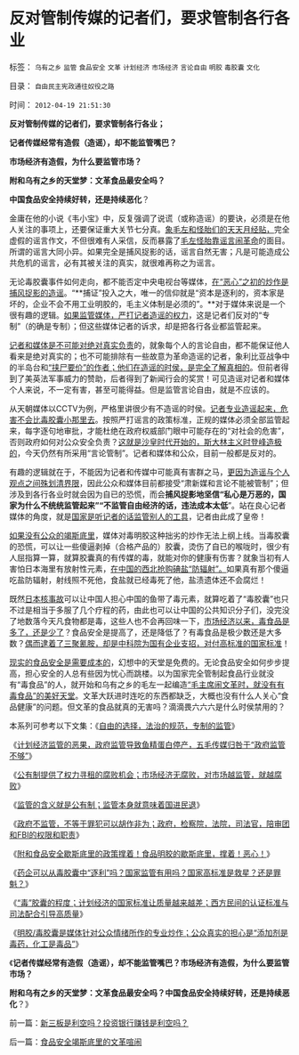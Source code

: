 # 反对管制传媒的记者们，要求管制各行各业

标签： `乌有之乡` `监管` `食品安全` `文革` `计划经济` `市场经济` `言论自由` `明胶` `毒胶囊` `文化` 

目录： `自由民主宪政通往奴役之路`

时间： `2012-04-19 21:51:30`

**反对管制传媒的记者们，要求管制各行各业；**

**记者传媒经常有造假（造谣），却不能监管嘴巴？**

**市场经济有造假，为什么要监管市场？**

**附和乌有之乡的天堂梦：文革食品最安全吗？**

**中国食品安全持续好转，还是持续恶化**？

金庸在他的小说《韦小宝》中，反复强调了说谎（或称造谣）的要诀，必须是在他人关注的事项上，还要保证重大关节七分真。[象毛左和怪胎们的天天月经贴，](../../../2012/2/10/毛左和洋右有根本矛盾吗？.md)完全虚假的谣言作文，不但很难有人采信，反而暴露了[毛左怪胎靠谣言闹革命](../../../2012/4/17/谣言有危害，防范谣言也有代价.md)的面目。所谓的谣言大同小异。如果完全是捕风捉影的话，谣言自然无害；凡是可能造成公共危机的谣言，必有其被关注的真实，就很难再称之为谣言。

无论毒胶囊事件如何走向，都不能否定中央电视台等媒体，[在“恶心”之初的炒作是捕风捉影的造谣](../../../2012/4/10/附和食品安全歇斯底里的民粹，撑着！恶心！.md)。“**捕证”投入之大，唯一的信仰就是“资本是逐利的，资本家是坏的，企业不会不用工业明胶的，毛主义体制是必须的”。**对于媒体来说是一个很有趣的逻辑。[如果监管媒体，严打记者造谣的权力](../../../2009/4/16/社会压力传递和媒体道德明星.md)，这是记者们反对的“专制”（的确是专制）；但这些媒体记者的诉求，却是把各行各业都监管起来。

[记者和媒体是不可能对绝对真实负责](../../../2010/12/9/传媒和记者不负责“绝对真实”;维基解密不可能泄密；.md)的，就象每个人的言论自由，都不能保证他人看来是绝对真实的；也不可能排除有一些故意为革命造谣的记者，象利比亚战争中的半岛台和[“挟尸要价”的作者；他们在造谣的时侯，是完全了解真相的](../../../2010/8/26/刊登无良照《挟尸要价》涉嫌违法犯罪.md)。但前者得到了美英法军事威力的赞助，后者得到了新闻行会的奖赏！可见造谣对记者和媒体个人来说，不一定有害，甚至可能得益。但是监管言论自由，就是不应该的。

从天朝媒体以CCTV为例，严格里讲很少有不造谣的时侯。[记者专业造谣起来，危害不会比毒胶囊小那里去](../../../2011/6/18/食品安全无端恐慌是社会最大危机.md)。按照严打谣言的政策标准，正规的媒体必须全部监管起来，每字逐句地审批，才能杜绝在政府权威部门眼中可能存在的“对社会的危害”，否则政府如何对公众安全负责？[这就是沙皇时代开始的，斯大林主义时登峰造极的](../../../2012/4/17/沙皇俄国的改革折腾了50年.md)，今天仍然有所采用“言论管制”。记者和媒体和公众，目前一般都是反对的。

有趣的逻辑就在于，不能因为记者和传媒中可能真有害群之马，[更因为造谣与个人观点之间殊划清界限](../../../2011/6/26/结论是个体性的，谎言只能针对细节.md)，因此公众和媒体目前都接受“肃新媒和言论不能被管制”；但涉及到各行各业时就会因为自已的恐慌，而会**捕风捉影地坚信“私心是万恶的，国家为什么不统统监管起来”“不监管自由经济的话，违法成本太低**”。站在良心记者媒体的角度，就是[国家是听记者的话监管别人的工具](http://hi.baidu.com/darthchn/blog/item/9beb3ed7568e222206088b05.html)，记者由此成了皇帝！

[如果没有公众的竭斯底里](../../../2011/6/9/极度恐慌：监管让食品越来越不安全.md)，媒体对毒明胶这种拙劣的炒作无法上纲上线。当毒胶囊的恐慌，可以让一些傻逼剥掉（合格产品的）胶囊，烫伤了自已的喉咙时，很少有人屈指算一算，就算胶囊真的有传媒的毒，就能对你的健康有伤害？就象当初有人害怕日本海里有放射性元素，[在中国的西北抢购碘盐“防辐射”。](../../../2011/3/17/日本和利比亚快没戏看了.md)如果真有那个傻逼吃盐防辐射，射线照不死他，食盐就已经毒死了他，盐渍遗体还不会腐烂！

既然[日本核事故](../../../2011/3/15/不要借核泄漏攻击市场经济.md)可以让中国人担心中国的鱼带了毒元素，就算吃着了“毒胶囊”也只不过是相当于多服了几个疗程的药，由此也可以让中国的公共知识分子们，没完没了地数落今天凡食物都是毒，这些人也不会再回味一下，[市场经济以来，毒食品是多了，还是少了](../../../2011/6/10/极度恐慌!水，空气，可口可乐……有毒？.md)？食品安全是提高了，还是降低了？有毒食品是极少数还是大多数？[偶而逮着了三聚氰胺，却是中科院为国有企业支招，对付高标准的国家标准](../../../2011/6/17/食品安全事故是工业事故，三聚氰胺有冤案.md)！

[现实的食品安全是需要成本的](../../../2012/2/13/食品安全不必歇斯底里，造假也需要成本.md)，幻想中的天堂是免费的。无论食品安全如何步步提高，担心安全的人总有些因为忧心而跳楼。以为国家完全管制起食品行业就没有“毒食品”的人，就开始和乌有之乡的毛左一起编造[“毛主席闹文革时，就没有有毒食品”的美好天堂](../../../2012/1/2/愚民三步曲和三层次的愚民：“文过饰非，虚拟正义，以邻为壑”.md)。文革大跃进时连吃的东西都缺乏，大概也没有什么人关心“食品健康”的问题。但文革的食品就真的无害吗？滴滴畏六六六是什么时侯禁用的？

本系列可参考以下文集：《[自由的选择，法治的规范，专制的监管](../../../2011/7/16/自由的选择，法治的规范，专制的监管.md)》

《[计划经济监管的恶果，政府监管导致鱼精蛋白停产，五毛传媒归咎于“政府监管不够”](../../../2011/9/19/鱼精蛋白，监管的恶果,用万能的监管“纠正”.md)》

《[公有制提供了权力寻租的腐败机会；市场经济无腐败，对市场越监管，就越腐败](../../../2011/10/9/300-年率的高利贷小意思！300-的利润小意思！.md)》

《[监管的含义就是公有制；监管本身就意味着国进民退](../../../2012/3/7/监管的含义就是公有制；监管本身就意味着国进民退.md)》

《[政府不监管，不等于罪犯可以胡作非为；政府，检察院，法院，司法官，陪审团和FBI的权限和职责](../../../2012/4/6/政府，检察院，法院，司法官，陪审团和FBI的权限和职责.md)》

《[附和食品安全歇斯底里的政策撑着！食品明胶的歇斯底里，撑着！恶心！](../../../2012/4/10/附和食品安全歇斯底里的民粹，撑着！恶心！.md)》

《[药企可以从毒胶囊中“逐利”吗？国家监管有用吗？国家高标准是救星？还是罪魁？](../../../2012/4/18/药企可以从毒胶囊中“逐利”吗？.md)》

《[“毒”胶囊的程度；计划经济的国家标准让质量越来越差；西方民间的认证标准与司法配合引导高质量](../../../2012/4/18/药企可以从毒胶囊中“逐利”吗？.md)》

《[明胶/毒胶囊是媒体针对公众情绪所作的专业炒作；公众真实的担心是“添加剂是毒药，化工是毒品”](../../../2012/4/18/明胶／毒胶囊是媒体的专业炒作.md)》

《**记者传媒经常有造假（造谣），却不能监管嘴巴？市场经济有造假，为什么要监管市场？**

**附和乌有之乡的天堂梦：文革食品最安全吗？中国食品安全持续好转，还是持续恶化**？》



前一篇：[新三板是利空吗？投资银行赚钱是利空吗？](../../../2012/4/18/新三板是利空吗？投资银行赚钱是利空吗？.md)

后一篇：[食品安全竭斯底里的文革喧闹](../../../2012/4/19/食品安全竭斯底里的文革喧闹.md)
